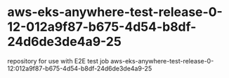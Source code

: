 # aws-eks-anywhere-test-release-0-12-012a9f87-b675-4d54-b8df-24d6de3de4a9-25
repository for use with E2E test job aws-eks-anywhere-test-release-0-12:012a9f87-b675-4d54-b8df-24d6de3de4a9-25
